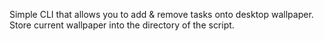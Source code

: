Simple CLI that allows you to add & remove tasks onto desktop wallpaper.
Store current wallpaper into the directory of the script.
